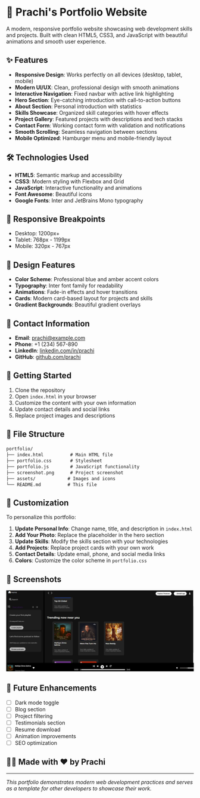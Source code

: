 
# 🚀 Prachi's Portfolio Website

A modern, responsive portfolio website showcasing web development skills and projects. Built with clean HTML5, CSS3, and JavaScript with beautiful animations and smooth user experience.

## ✨ Features

- **Responsive Design**: Works perfectly on all devices (desktop, tablet, mobile)
- **Modern UI/UX**: Clean, professional design with smooth animations
- **Interactive Navigation**: Fixed navbar with active link highlighting
- **Hero Section**: Eye-catching introduction with call-to-action buttons
- **About Section**: Personal introduction with statistics
- **Skills Showcase**: Organized skill categories with hover effects
- **Project Gallery**: Featured projects with descriptions and tech stacks
- **Contact Form**: Working contact form with validation and notifications
- **Smooth Scrolling**: Seamless navigation between sections
- **Mobile Optimized**: Hamburger menu and mobile-friendly layout

## 🛠️ Technologies Used

- **HTML5**: Semantic markup and accessibility
- **CSS3**: Modern styling with Flexbox and Grid
- **JavaScript**: Interactive functionality and animations
- **Font Awesome**: Beautiful icons
- **Google Fonts**: Inter and JetBrains Mono typography

## 📱 Responsive Breakpoints

- Desktop: 1200px+
- Tablet: 768px - 1199px
- Mobile: 320px - 767px

## 🎨 Design Features

- **Color Scheme**: Professional blue and amber accent colors
- **Typography**: Inter font family for readability
- **Animations**: Fade-in effects and hover transitions
- **Cards**: Modern card-based layout for projects and skills
- **Gradient Backgrounds**: Beautiful gradient overlays

## 📧 Contact Information

- **Email**: prachi@example.com
- **Phone**: +1 (234) 567-890
- **LinkedIn**: [linkedin.com/in/prachi](https://linkedin.com/in/prachi)
- **GitHub**: [github.com/prachi](https://github.com/prachi)

## 🚀 Getting Started

1. Clone the repository
2. Open `index.html` in your browser
3. Customize the content with your own information
4. Update contact details and social links
5. Replace project images and descriptions

## 📁 File Structure

```
portfolio/
├── index.html          # Main HTML file
├── portfolio.css       # Stylesheet
├── portfolio.js        # JavaScript functionality
├── screenshot.png      # Project screenshot
├── assets/            # Images and icons
└── README.md          # This file
```

## 🎯 Customization

To personalize this portfolio:

1. **Update Personal Info**: Change name, title, and description in `index.html`
2. **Add Your Photo**: Replace the placeholder in the hero section
3. **Update Skills**: Modify the skills section with your technologies
4. **Add Projects**: Replace project cards with your own work
5. **Contact Details**: Update email, phone, and social media links
6. **Colors**: Customize the color scheme in `portfolio.css`

## 📸 Screenshots

![Portfolio Preview](./screenshot.png)

## 🌟 Future Enhancements

- [ ] Dark mode toggle
- [ ] Blog section
- [ ] Project filtering
- [ ] Testimonials section
- [ ] Resume download
- [ ] Animation improvements
- [ ] SEO optimization

## 👩‍💻 Made with ❤️ by Prachi

---

*This portfolio demonstrates modern web development practices and serves as a template for other developers to showcase their work.*
